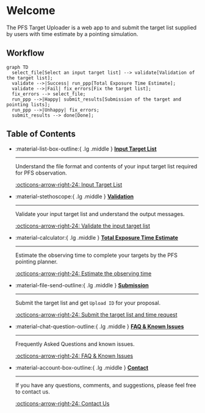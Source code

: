 # Welcome

The PFS Target Uploader is a web app to and submit the target list supplied by users with time estimate by a pointing simulation.

## Workflow

```mermaid
graph TD
  select_file[Select an input target list] --> validate[Validation of the target list];
  validate -->|Success| run_ppp[Total Exposure Time Estimate];
  validate -->|Fail| fix_errors[Fix the target list];
  fix_errors --> select_file;
  run_ppp -->|Happy| submit_results[Submission of the target and pointing lists];
  run_ppp -->|Unhappy| fix_errors;
  submit_results --> done[Done];
```

## Table of Contents

<div class="grid cards" markdown>

- :material-list-box-outline:{ .lg .middle } [__Input Target List__](inputs.md)

    ---

    Understand the file format and contents of your input target list required for PFS observation.

    [:octicons-arrow-right-24: Input Target List](inputs.md)

- :material-stethoscope:{ .lg .middle } [__Validation__](validation.md)

    ---

    Validate your input target list and understand the output messages.

    [:octicons-arrow-right-24: Validate the input target list](validation.md)

- :material-calculator:{ .lg .middle } [__Total Exposure Time Estimate__](PPP.md)

    ---

    Estimate the observing time to complete your targets by the PFS pointing planner.

    [:octicons-arrow-right-24: Estimate the observing time](PPP.md)

- :material-file-send-outline:{ .lg .middle } [__Submission__](submission.md)

    ---

    Submit the target list and get `Upload ID` for your proposal.

    [:octicons-arrow-right-24: Submit the target list and time request](submission.md)

-   :material-chat-question-outline:{ .lg .middle } [__FAQ & Known Issues__](issues.md)

    ---

    Frequently Asked Questions and known issues.

    [:octicons-arrow-right-24: FAQ & Known Issues](issues.md)

-   :material-account-box-outline:{ .lg .middle } [__Contact__](contact.md)

    ---

    If you have any questions, comments, and suggestions, please feel free to contact us.

    [:octicons-arrow-right-24: Contact Us](issues.md)

</div>